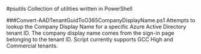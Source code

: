 #psutils
Collection of utilities written in PowerShell

###Convert-AADTenantGuidToO365CompanyDisplayName.ps1
Attempts to lookup the Company Display Name for a specific Azure Active Directory tenant ID.  The company display name comes from the sign-in page belonging to the tenant ID.  Script currently supports GCC High and Commercial tenants.
